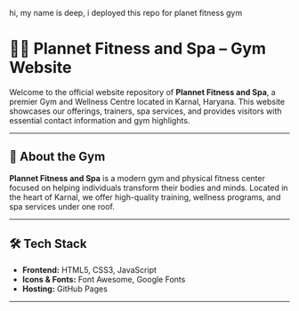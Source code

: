 hi, my name is deep, i deployed this repo for planet fitness gym
# 🏋️‍♂️ Plannet Fitness and Spa – Gym Website

Welcome to the official website repository of **Plannet Fitness and Spa**, a premier Gym and Wellness Centre located in Karnal, Haryana. This website showcases our offerings, trainers, spa services, and provides visitors with essential contact information and gym highlights.

---

## 📍 About the Gym

**Plannet Fitness and Spa** is a modern gym and physical fitness center focused on helping individuals transform their bodies and minds. Located in the heart of Karnal, we offer high-quality training, wellness programs, and spa services under one roof.

---

## 🛠 Tech Stack

- **Frontend:** HTML5, CSS3, JavaScript
- **Icons & Fonts:** Font Awesome, Google Fonts
- **Hosting:** GitHub Pages

---

